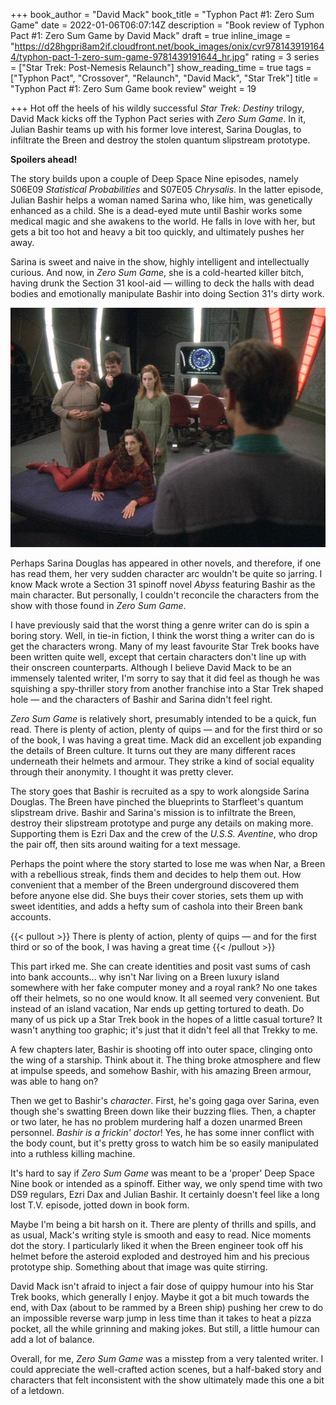 +++
book_author = "David Mack"
book_title = "Typhon Pact #1: Zero Sum Game"
date = 2022-01-06T06:07:14Z
description = "Book review of Typhon Pact #1: Zero Sum Game by David Mack"
draft = true
inline_image = "https://d28hgpri8am2if.cloudfront.net/book_images/onix/cvr9781439191644/typhon-pact-1-zero-sum-game-9781439191644_hr.jpg"
rating = 3
series = ["Star Trek: Post-Nemesis Relaunch"]
show_reading_time = true
tags = ["Typhon Pact", "Crossover", "Relaunch", "David Mack", "Star Trek"]
title = "Typhon Pact #1: Zero Sum Game book review"
weight = 19

+++
Hot off the heels of his wildly successful _Star Trek: Destiny_ trilogy, David Mack kicks off the Typhon Pact series with _Zero Sum Game_. In it, Julian Bashir teams up with his former love interest, Sarina Douglas, to infiltrate the Breen and destroy the stolen quantum slipstream prototype.

**Spoilers ahead!**

<!--more-->

The story builds upon a couple of Deep Space Nine episodes, namely S06E09 _Statistical Probabilities_ and S07E05 _Chrysalis_. In the latter episode, Julian Bashir helps a woman named Sarina who, like him, was genetically enhanced as a child. She is a dead-eyed mute until Bashir works some medical magic and she awakens to the world. He falls in love with her, but gets a bit too hot and heavy a bit too quickly, and ultimately pushes her away.

Sarina is sweet and naive in the show, highly intelligent and intellectually curious. And now, in _Zero Sum Game_, she is a cold-hearted killer bitch, having drunk the Section 31 kool-aid — willing to deck the halls with dead bodies and emotionally manipulate Bashir into doing Section 31's dirty work.

![](/uploads/typhon_pact_1_zero_sum_game_book_review.jpeg)

Perhaps Sarina Douglas has appeared in other novels, and therefore, if one has read them, her very sudden character arc wouldn't be quite so jarring. I know Mack wrote a Section 31 spinoff novel _Abyss_ featuring Bashir as the main character. But personally, I couldn't reconcile the characters from the show with those found in _Zero Sum Game_.

I have previously said that the worst thing a genre writer can do is spin a boring story. Well, in tie-in fiction, I think the worst thing a writer can do is get the characters wrong. Many of my least favourite Star Trek books have been written quite well, except that certain characters don't line up with their onscreen counterparts. Although I believe David Mack to be an immensely talented writer, I'm sorry to say that it did feel as though he was squishing a spy-thriller story from another franchise into a Star Trek shaped hole — and the characters of Bashir and Sarina didn't feel right.

_Zero Sum Game_ is relatively short, presumably intended to be a quick, fun read. There is plenty of action, plenty of quips — and for the first third or so of the book, I was having a great time. Mack did an excellent job expanding the details of Breen culture. It turns out they are many different races underneath their helmets and armour. They strike a kind of social equality through their anonymity. I thought it was pretty clever.

The story goes that Bashir is recruited as a spy to work alongside Sarina Douglas. The Breen have pinched the blueprints to Starfleet's quantum slipstream drive. Bashir and Sarina's mission is to infiltrate the Breen, destroy their slipstream prototype and purge any details on making more. Supporting them is Ezri Dax and the crew of the _U.S.S. Aventine_, who drop the pair off, then sits around waiting for a text message.

Perhaps the point where the story started to lose me was when Nar, a Breen with a rebellious streak, finds them and decides to help them out. How convenient that a member of the Breen underground discovered them before anyone else did. She buys their cover stories, sets them up with sweet identities, and adds a hefty sum of cashola into their Breen bank accounts.

{{< pullout >}} There is plenty of action, plenty of quips — and for the first third or so of the book, I was having a great time {{< /pullout >}}

This part irked me. She can create identities and posit vast sums of cash into bank accounts… why isn't Nar living on a Breen luxury island somewhere with her fake computer money and a royal rank? No one takes off their helmets, so no one would know. It all seemed very convenient. But instead of an island vacation, Nar ends up getting tortured to death. Do many of us pick up a Star Trek book in the hopes of a little casual torture? It wasn't anything too graphic; it's just that it didn't feel all that Trekky to me. 

A few chapters later, Bashir is shooting off into outer space, clinging onto the wing of a starship. Think about it. The thing broke atmosphere and flew at impulse speeds, and somehow Bashir, with his amazing Breen armour, was able to hang on? 

Then we get to Bashir's _character_. First, he's going gaga over Sarina, even though she's swatting Breen down like their buzzing flies. Then, a chapter or two later, he has no problem murdering half a dozen unarmed Breen personnel. _Bashir is a frickin' doctor_! Yes, he has some inner conflict with the body count, but it's pretty gross to watch him be so easily manipulated into a ruthless killing machine.

It's hard to say if _Zero Sum Game_ was meant to be a 'proper' Deep Space Nine book or intended as a spinoff. Either way, we only spend time with two DS9 regulars, Ezri Dax and Julian Bashir. It certainly doesn't feel like a long lost T.V. episode, jotted down in book form.

Maybe I'm being a bit harsh on it. There are plenty of thrills and spills, and as usual, Mack's writing style is smooth and easy to read. Nice moments dot the story. I particularly liked it when the Breen engineer took off his helmet before the asteroid exploded and destroyed him and his precious prototype ship. Something about that image was quite stirring.

David Mack isn't afraid to inject a fair dose of quippy humour into his Star Trek books, which generally I enjoy. Maybe it got a bit much towards the end, with Dax (about to be rammed by a Breen ship) pushing her crew to do an impossible reverse warp jump in less time than it takes to heat a pizza pocket, all the while grinning and making jokes. But still, a little humour can add a lot of balance.

Overall, for me, _Zero Sum Game_ was a misstep from a very talented writer. I could appreciate the well-crafted action scenes, but a half-baked story and characters that felt inconsistent with the show ultimately made this one a bit of a letdown.